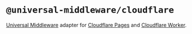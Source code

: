 # `@universal-middleware/cloudflare`

[Universal Middleware](https://github.com/magne4000/universal-middleware) adapter
for [Cloudflare Pages](https://pages.cloudflare.com/) and [Cloudflare Worker](https://workers.cloudflare.com/).
